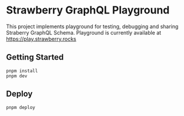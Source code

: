 # Strawberry GraphQL Playground

This project implements playground for testing, debugging and sharing Straberry GraphQL Schema. Playground is currently available at https://play.strawberry.rocks

## Getting Started

```
pnpm install
pnpm dev
```

## Deploy

```
pnpm deploy
```
